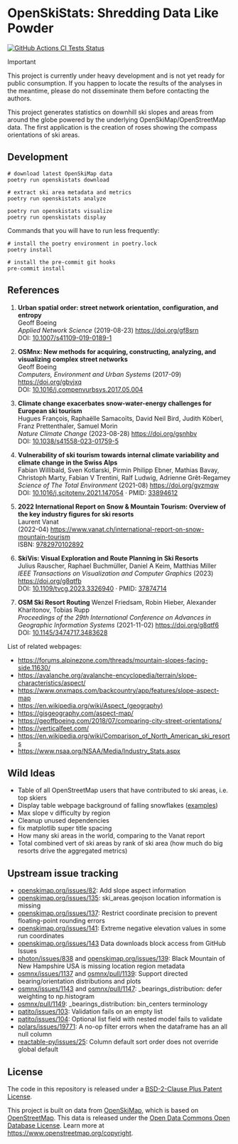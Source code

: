 # OpenSkiStats: Shredding Data Like Powder

[![GitHub Actions CI Tests Status](https://img.shields.io/github/actions/workflow/status/dhimmel/openskistats/tests.yaml?branch=main&label=actions&style=for-the-badge&logo=github&logoColor=white)](https://github.com/dhimmel/openskistats/actions/workflows/tests.yaml)

> [!IMPORTANT]
> This project is currently under heavy development and is not yet ready for public consumption.
> If you happen to locate the results of the analyses in the meantime,
> please do not disseminate them before contacting the authors.

This project generates statistics on downhill ski slopes and areas from around the globe powered by the underlying OpenSkiMap/OpenStreetMap data.
The first application is the creation of roses showing the compass orientations of ski areas.

## Development

```shell
# download latest OpenSkiMap data
poetry run openskistats download

# extract ski area metadata and metrics
poetry run openskistats analyze

poetry run openskistats visualize
poetry run openskistats display
```

Commands that you will have to run less frequently:

```shell
# install the poetry environment in poetry.lock
poetry install

# install the pre-commit git hooks
pre-commit install
```

## References

1. **Urban spatial order: street network orientation, configuration, and entropy**  
Geoff Boeing  
*Applied Network Science* (2019-08-23) <https://doi.org/gf8srn>  
DOI: [10.1007/s41109-019-0189-1](https://doi.org/10.1007/s41109-019-0189-1)

2. **OSMnx: New methods for acquiring, constructing, analyzing, and visualizing complex street networks**  
Geoff Boeing  
*Computers, Environment and Urban Systems* (2017-09) <https://doi.org/gbvjxq>  
DOI: [10.1016/j.compenvurbsys.2017.05.004](https://doi.org/10.1016/j.compenvurbsys.2017.05.004)

3. **Climate change exacerbates snow-water-energy challenges for European ski tourism**  
Hugues François, Raphaëlle Samacoïts, David Neil Bird, Judith Köberl, Franz Prettenthaler, Samuel Morin  
*Nature Climate Change* (2023-08-28) <https://doi.org/gsnhbv>  
DOI: [10.1038/s41558-023-01759-5](https://doi.org/10.1038/s41558-023-01759-5)

4. **Vulnerability of ski tourism towards internal climate variability and climate change in the Swiss Alps**  
Fabian Willibald, Sven Kotlarski, Pirmin Philipp Ebner, Mathias Bavay, Christoph Marty, Fabian V Trentini, Ralf Ludwig, Adrienne Grêt-Regamey  
*Science of The Total Environment* (2021-08) <https://doi.org/gvzmqw>  
DOI: [10.1016/j.scitotenv.2021.147054](https://doi.org/10.1016/j.scitotenv.2021.147054) · PMID: [33894612](https://www.ncbi.nlm.nih.gov/pubmed/33894612)

5. **2022 International Report on Snow & Mountain Tourism: Overview of the key industry figures for ski resorts**  
Laurent Vanat  
(2022-04) <https://www.vanat.ch/international-report-on-snow-mountain-tourism>  
ISBN: [9782970102892](https://www.thebookedition.com/fr/2022-international-snow-report-p-389872.html)

6. **SkiVis: Visual Exploration and Route Planning in Ski Resorts**  
Julius Rauscher, Raphael Buchmüller, Daniel A Keim, Matthias Miller  
*IEEE Transactions on Visualization and Computer Graphics* (2023) <https://doi.org/g8qtfb>  
DOI: [10.1109/tvcg.2023.3326940](https://doi.org/10.1109/tvcg.2023.3326940) · PMID: [37874714](https://www.ncbi.nlm.nih.gov/pubmed/37874714)

7. **OSM Ski Resort Routing**
Wenzel Friedsam, Robin Hieber, Alexander Kharitonov, Tobias Rupp  
*Proceedings of the 29th International Conference on Advances in Geographic Information Systems* (2021-11-02) <https://doi.org/g8qtf6>  
DOI: [10.1145/3474717.3483628](https://doi.org/10.1145/3474717.3483628)


List of related webpages:

- https://forums.alpinezone.com/threads/mountain-slopes-facing-side.11630/
- https://avalanche.org/avalanche-encyclopedia/terrain/slope-characteristics/aspect/
- https://www.onxmaps.com/backcountry/app/features/slope-aspect-map
- https://en.wikipedia.org/wiki/Aspect_(geography)
- https://gisgeography.com/aspect-map/
- https://geoffboeing.com/2018/07/comparing-city-street-orientations/
- https://verticalfeet.com/
- https://en.wikipedia.org/wiki/Comparison_of_North_American_ski_resorts
- https://www.nsaa.org/NSAA/Media/Industry_Stats.aspx

## Wild Ideas

- Table of all OpenStreetMap users that have contributed to ski areas, i.e. top skiers
- Display table webpage background of falling snowflakes ([examples](https://freefrontend.com/css-snow-effects/))
- Max slope v difficulty by region
- Cleanup unused dependencies
- fix matplotlib super title spacing
- How many ski areas in the world, comparing to the Vanat report
- Total combined vert of ski areas by rank of ski area (how much do big resorts drive the aggregated metrics)

## Upstream issue tracking

- [openskimap.org/issues/82](https://github.com/russellporter/openskimap.org/issues/82): Add slope aspect information
- [openskimap.org/issues/135](https://github.com/russellporter/openskimap.org/issues/135): ski_areas.geojson location information is missing
- [openskimap.org/issues/137](https://github.com/russellporter/openskimap.org/issues/137): Restrict coordinate precision to prevent floating-point rounding errors
- [openskimap.org/issues/141](https://github.com/russellporter/openskimap.org/issues/141): Extreme negative elevation values in some run coordinates
- [openskimap.org/issues/143](https://github.com/russellporter/openskimap.org/issues/143) Data downloads block access from GitHub Issues
- [photon/issues/838](https://github.com/komoot/photon/issues/838) and [openskimap.org/issues/139](https://github.com/russellporter/openskimap.org/issues/139): Black Mountain of New Hampshire USA is missing location region metadata
- [osmnx/issues/1137](https://github.com/gboeing/osmnx/issues/1137) and [osmnx/pull/1139](https://github.com/gboeing/osmnx/pull/1139): Support directed bearing/orientation distributions and plots
- [osmnx/issues/1143](https://github.com/gboeing/osmnx/issues/1143) and [osmnx/pull/1147](https://github.com/gboeing/osmnx/pull/1147): _bearings_distribution: defer weighting to np.histogram
- [osmnx/pull/1149](https://github.com/gboeing/osmnx/pull/1149): _bearings_distribution: bin_centers terminology
- [patito/issues/103](https://github.com/JakobGM/patito/issues/103): Validation fails on an empty list
- [patito/issues/104](https://github.com/JakobGM/patito/issues/104): Optional list field with nested model fails to validate
- [polars/issues/19771](https://github.com/pola-rs/polars/issues/19771): A no-op filter errors when the dataframe has an all null column
- [reactable-py/issues/25](https://github.com/machow/reactable-py/issues/25): Column default sort order does not override global default

## License

The code in this repository is released under a [BSD-2-Clause Plus Patent License](LICENSE.md).

This project is built on data from [OpenSkiMap](https://openskimap.org/), which is based on [OpenStreetMap](https://www.openstreetmap.org/).
This data is released under the [Open Data Commons Open Database License](https://opendatacommons.org/licenses/odbl/).
Learn more at <https://www.openstreetmap.org/copyright>.
